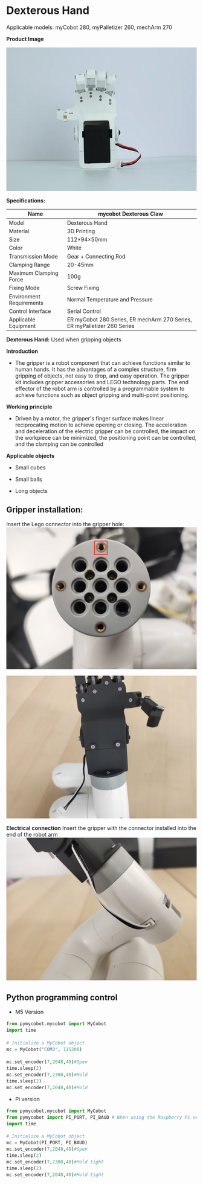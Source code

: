 # Dexterous Hand

Applicable models: myCobot 280, myPalletizer 260, mechArm 270

**Product Image**

![pi](../../resource\4-SupportAndService\Accessories\others/h1.png)

**Specifications:**

| Name | **mycobot Dexterous Claw** |
| ------------ | ------------------------------------------------------------ |
| Model | Dexterous Hand |
| Material | 3D Printing |
| Size | 112×94×50mm |
| Color | White |
| Transmission Mode | Gear + Connecting Rod |
| Clamping Range | 20-45mm |
| Maximum Clamping Force | 100g |
| Fixing Mode | Screw Fixing |
| Environment Requirements | Normal Temperature and Pressure |
| Control Interface | Serial Control |
| Applicable Equipment | ER myCobot 280 Series, ER mechArm 270 Series, ER myPalletizer 260 Series |

**Dexterous Hand:** Used when gripping objects

**Introduction**

- The gripper is a robot component that can achieve functions similar to human hands. It has the advantages of a complex structure, firm gripping of objects, not easy to drop, and easy operation. The gripper kit includes gripper accessories and LEGO technology parts. The end effector of the robot arm is controlled by a programmable system to achieve functions such as object gripping and multi-point positioning.

**Working principle**
- Driven by a motor, the gripper's finger surface makes linear reciprocating motion to achieve opening or closing. The acceleration and deceleration of the electric gripper can be controlled, the impact on the workpiece can be minimized, the positioning point can be controlled, and the clamping can be controlled

**Applicable objects**

- Small cubes

- Small balls

- Long objects

## Gripper installation:
Insert the Lego connector into the gripper hole:
![](../../resource\4-SupportAndService\Accessories\others/h2.png)

![](../../resource\4-SupportAndService\Accessories\others/h3.jpg)

**Electrical connection**
Insert the gripper with the connector installed into the end of the robot arm
![](../../resource\4-SupportAndService\Accessories\others/h4.jpg)

## Python programming control

+ M5 Version

```python
from pymycobot.mycobot import MyCobot
import time

# Initialize a MyCobot object
mc = MyCobot("COM3", 115200)

mc.set_encoder(7,2048,40)#Open
time.sleep(2)
mc.set_encoder(7,2300,40)#Hold
time.sleep(2)
mc.set_encoder(7,2048,40)#Hold
```
+ Pi version
```python
from pymycobot.mycobot import MyCobot
from pymycobot import PI_PORT, PI_BAUD # When using the Raspberry Pi version of mycobot, you can reference these two variables to initialize MyCobot
import time

# Initialize a MyCobot object
mc = MyCobot(PI_PORT, PI_BAUD)
mc.set_encoder(7,2048,40)#Open
time.sleep(2)
mc.set_encoder(7,2300,40)#Hold tight
time.sleep(2)
mc.set_encoder(7,2048,40)#Hold tight
```